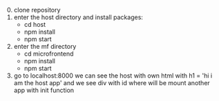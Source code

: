 0) clone repository
1) enter the host directory and install packages: 
    - cd host
    - npm install
    - npm start
2) enter the mf directory 
    - cd microfrontend
    - npm install
    - npm start
3) go to localhost:8000 
we can see the host with own html with h1 = 'hi i am the host app' and we see div with id where will be mount another app with init function 
